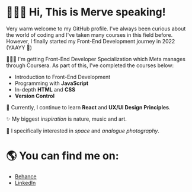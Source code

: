 <h1> 👩🏻‍🚀 Hi, This is Merve speaking!</h1>

<p>
  Very warm welcome to my GitHub profile. I've always been curious about the world of coding and I've taken many courses in this field before. However, I     finally started my Front-End Development journey in 2022 (YAAYY 🎉)  
  
👩🏻‍💻 I'm getting Front-End Developer Specialization which Meta manages through Coursera. 
  As part of this, I've completed the courses below:
  <ul>
    <li>Introduction to Front-End Development</li>
    <li>Programming with <b>JavaScript</b></li>
    <li>In-depth <b>HTML</b> and <b>CSS</b></li>
    <li><b>Version Control</b></li>
  </ul>

🌱 Currently, I continue to learn <b>React</b> and <b>UX/UI Design Principles</b>.

✨ My biggest <i>inspiration</i> is nature, music and art.
   
👀 I specifically interested in <i>space</i> and <i>analogue photography</i>. 
 </p>
 

<h1>🌎 You can find me on:</h1>


 <p>   
  <ul>
    <li><a href="https://www.behance.net/mervekaratoprak">Behance</a></li>
    <li><a href="https://www.linkedin.com/in/mervekaratoprak/">LinkedIn</a></li>
  </ul>
 </p>
 
<!---



karatoprakmerve/karatoprakmerve is a ✨ special ✨ repository because its `README.md` (this file) appears on your GitHub profile.
You can click the Preview link to take a look at your changes.
--->
